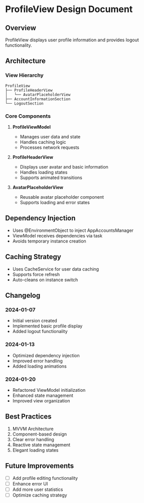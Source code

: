 # ProfileView Design Document

## Overview
ProfileView displays user profile information and provides logout functionality.

## Architecture

### View Hierarchy
```
ProfileView
├── ProfileHeaderView
│   └── AvatarPlaceholderView
├── AccountInformationSection
└── LogoutSection
```

### Core Components
1. **ProfileViewModel**
   - Manages user data and state
   - Handles caching logic
   - Processes network requests

2. **ProfileHeaderView**
   - Displays user avatar and basic information
   - Handles loading states
   - Supports animated transitions

3. **AvatarPlaceholderView**
   - Reusable avatar placeholder component
   - Supports loading and error states

## Dependency Injection
- Uses @EnvironmentObject to inject AppAccountsManager
- ViewModel receives dependencies via task
- Avoids temporary instance creation

## Caching Strategy
- Uses CacheService for user data caching
- Supports force refresh
- Auto-cleans on instance switch

## Changelog

### 2024-01-07
- Initial version created
- Implemented basic profile display
- Added logout functionality

### 2024-01-13
- Optimized dependency injection
- Improved error handling
- Added loading animations

### 2024-01-20
- Refactored ViewModel initialization
- Enhanced state management
- Improved view organization

## Best Practices
1. MVVM Architecture
2. Component-based design
3. Clear error handling
4. Reactive state management
5. Elegant loading states

## Future Improvements
- [ ] Add profile editing functionality
- [ ] Enhance error UI
- [ ] Add more user statistics
- [ ] Optimize caching strategy
